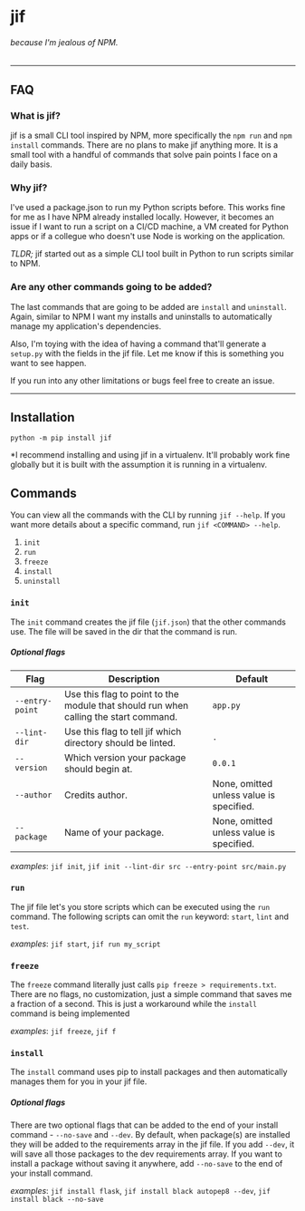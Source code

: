 # jif

###### because I'm jealous of NPM.

---

## FAQ

### What is jif?

jif is a small CLI tool inspired by NPM, more specifically the `npm run` and `npm install` commands. There are no plans to make jif anything more. It is a small tool with a handful of commands that solve pain points I face on a daily basis.

### Why jif?

I've used a package.json to run my Python scripts before. This works fine for me as I have NPM already installed locally. However, it becomes an issue if I want to run a script on a CI/CD machine, a VM created for Python apps or if a collegue who doesn't use Node is working on the application.

_TLDR;_ jif started out as a simple CLI tool built in Python to run scripts similar to NPM.

### Are any other commands going to be added?

The last commands that are going to be added are `install` and `uninstall`. Again, similar to NPM I want my installs and uninstalls to automatically manage my application's dependencies.

Also, I'm toying with the idea of having a command that'll generate a `setup.py` with the fields in the jif file. Let me know if this is something you want to see happen.

If you run into any other limitations or bugs feel free to create an issue.

---

## Installation

`python -m pip install jif`

\*I recommend installing and using jif in a virtualenv. It'll probably work fine globally but it is built with the assumption it is running in a virtualenv.

## Commands

You can view all the commands with the CLI by running `jif --help`.
If you want more details about a specific command, run `jif <COMMAND> --help`.

1. `init`
2. `run`
3. `freeze`
4. `install`
5. `uninstall`

### `init`

The `init` command creates the jif file (`jif.json`) that the other commands use. The file will be saved in the dir that the command is run.

##### Optional flags

| Flag            | Description                                                                          | Default                                  |
| --------------- | ------------------------------------------------------------------------------------ | ---------------------------------------- |
| `--entry-point` | Use this flag to point to the module that should run when calling the start command. | `app.py`                                 |
| `--lint-dir`    | Use this flag to tell jif which directory should be linted.                          | `.`                                      |
| `--version`     | Which version your package should begin at.                                          | `0.0.1`                                  |
| `--author`      | Credits author.                                                                      | None, omitted unless value is specified. |
| `--package`     | Name of your package.                                                                | None, omitted unless value is specified. |

_examples_: `jif init`, `jif init --lint-dir src --entry-point src/main.py`

### `run`

The jif file let's you store scripts which can be executed using the `run` command.
The following scripts can omit the `run` keyword: `start`, `lint` and `test`.

_examples_: `jif start`, `jif run my_script`

### `freeze`

The `freeze` command literally just calls `pip freeze > requirements.txt`. There are no flags, no customization, just a simple command that saves me a fraction of a second. This is just a workaround while the `install` command is being implemented

_examples_: `jif freeze`, `jif f`

### `install`

The `install` command uses pip to install packages and then automatically manages them for you in your jif file.

##### Optional flags

There are two optional flags that can be added to the end of your install command - `--no-save` and `--dev`. By default, when package(s) are installed they will be added to the requirements array in the jif file. If you add `--dev`, it will save all those packages to the dev requirements array. If you want to install a package without saving it anywhere, add `--no-save` to the end of your install command.

_examples_: `jif install flask`, `jif install black autopep8 --dev`, `jif install black --no-save`